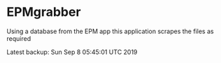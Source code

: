 # EPMgrabber
Using a database from the EPM app this application scrapes the files as required


Latest backup: Sun Sep 8 05:45:01 UTC 2019
